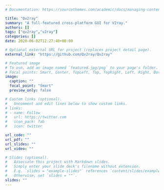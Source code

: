 ```yaml
---
# Documentation: https://sourcethemes.com/academic/docs/managing-content/

title: "Qv2ray"
summary: "A full-featured cross-platform GUI for V2ray."
authors: []
tags: ["qv2ray","v2ray"]
categories: []
date: 2020-06-02T12:27:40+08:00

# Optional external URL for project (replaces project detail page).
external_link: "https://github.com/Qv2ray/Qv2ray"

# Featured image
# To use, add an image named `featured.jpg/png` to your page's folder.
# Focal points: Smart, Center, TopLeft, Top, TopRight, Left, Right, BottomLeft, Bottom, BottomRight.
image:
  caption: ""
  focal_point: "Smart"
  preview_only: false

# Custom links (optional).
#   Uncomment and edit lines below to show custom links.
# links:
# - name: Follow
#   url: https://twitter.com
#   icon_pack: fab
#   icon: twitter

url_code: ""
url_pdf: ""
url_slides: ""
url_video: ""

# Slides (optional).
#   Associate this project with Markdown slides.
#   Simply enter your slide deck's filename without extension.
#   E.g. `slides = "example-slides"` references `content/slides/example-slides.md`.
#   Otherwise, set `slides = ""`.
slides: ""
---
```

